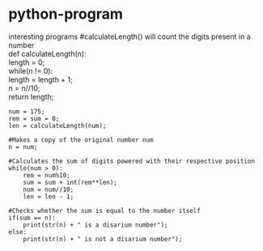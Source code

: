 # python-program
interesting programs
  #calculateLength() will count the digits present in a number    
    def calculateLength(n):    
        length = 0;    
        while(n != 0):    
            length = length + 1;    
            n = n//10;    
        return length;    
         
    num = 175;    
    rem = sum = 0;    
    len = calculateLength(num);    
         
    #Makes a copy of the original number num    
    n = num;    
         
    #Calculates the sum of digits powered with their respective position    
    while(num > 0):    
        rem = num%10;    
        sum = sum + int(rem**len);    
        num = num//10;    
        len = len - 1;    
         
    #Checks whether the sum is equal to the number itself    
    if(sum == n):    
        print(str(n) + " is a disarium number");    
    else:    
        print(str(n) + " is not a disarium number");    
